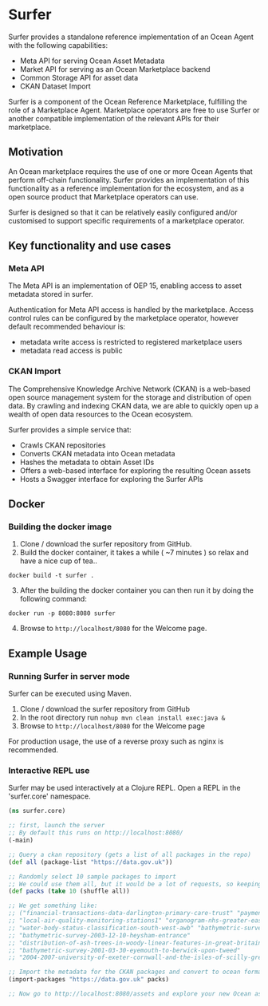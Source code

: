 # Surfer

Surfer provides a standalone reference implementation of an Ocean Agent with the following capabilities:

- Meta API for serving Ocean Asset Metadata
- Market API for serving as an Ocean Marketplace backend
- Common Storage API for asset data
- CKAN Dataset Import

Surfer is a component of the Ocean Reference Marketplace, fulfilling the role of a Marketplace Agent.
Marketplace operators are free to use Surfer or another compatible implementation of the relevant APIs 
for their marketplace.

## Motivation

An Ocean marketplace requires the use of one or more Ocean Agents that perform off-chain functionality.
Surfer provides an implementation of this functionality as a reference implementation for the ecosystem,
and as a open source product that Marketplace operators can use.

Surfer is designed so that it can be relatively easily configured and/or customised to support specific 
requirements of a marketplace operator.

## Key functionality and use cases

### Meta API

The Meta API is an implementation of OEP 15, enabling access to asset metadata stored in surfer.

Authentication for Meta API access is handled by the marketplace. Access control rules can be 
configured by the marketplace operator, however default recommended behaviour is:
- metadata write access is restricted to registered marketplace users
- metadata read access is public

### CKAN Import

The Comprehensive Knowledge Archive Network (CKAN) is a web-based open source management system for the storage and distribution of open data. By crawling and indexing CKAN data, we are able to quickly open up a wealth of open data resources to the Ocean ecosystem.

Surfer provides a simple service that:
- Crawls CKAN repositories
- Converts CKAN metadata into Ocean metadata
- Hashes the metadata to obtain Asset IDs
- Offers a web-based interface for exploring the resulting Ocean assets
- Hosts a Swagger interface for exploring the Surfer APIs

## Docker
### Building the docker image
1. Clone / download the surfer repository from GitHub.
2. Build the docker container, it takes a while ( ~7 minutes ) so relax and have a nice cup of tea..

```
docker build -t surfer .
```

3. After the building the docker container you can then run it by doing the following command:

```
docker run -p 8080:8080 surfer
```

4. Browse to `http://localhost/8080` for the Welcome page.

## Example Usage

### Running Surfer in server mode

Surfer can be executed using Maven.

1. Clone / download the surfer repository from GitHub
2. In the root directory run `nohup mvn clean install exec:java &`
3. Browse to `http://localhost/8080` for the Welcome page

For production usage, the use of a reverse proxy such as nginx is recommended.

### Interactive REPL use

Surfer may be used interactively at a Clojure REPL. Open a REPL in the 'surfer.core' namespace.

```clojure
(ns surfer.core)

;; first, launch the server
;; By default this runs on http://localhost:8080/
(-main)

;; Query a ckan repository (gets a list of all packages in the repo)
(def all (package-list "https://data.gov.uk"))

;; Randomly select 10 sample packages to import
;; We could use them all, but it would be a lot of requests, so keeping small for test purposes
(def packs (take 10 (shuffle all))

;; We get something like:
;; ("financial-transactions-data-darlington-primary-care-trust" "payment-recalls" 
;; "local-air-quality-monitoring-stations1" "organogram-nhs-greater-east-midlands-csu" 
;; "water-body-status-classification-south-west-awb" "bathymetric-survey-2002-07-31-liverpool-stages" 
;; "bathymetric-survey-2003-12-10-heysham-entrance" 
;; "distribution-of-ash-trees-in-woody-linear-features-in-great-britain" 
;; "bathymetric-survey-2001-03-30-eyemouth-to-berwick-upon-tweed" 
;; "2004-2007-university-of-exeter-cornwall-and-the-isles-of-scilly-grey-seal-survey1")

;; Import the metadata for the CKAN packages and convert to ocean format
(import-packages "https://data.gov.uk" packs)

;; Now go to http://localhost:8080/assets and explore your new Ocean assets!

```

